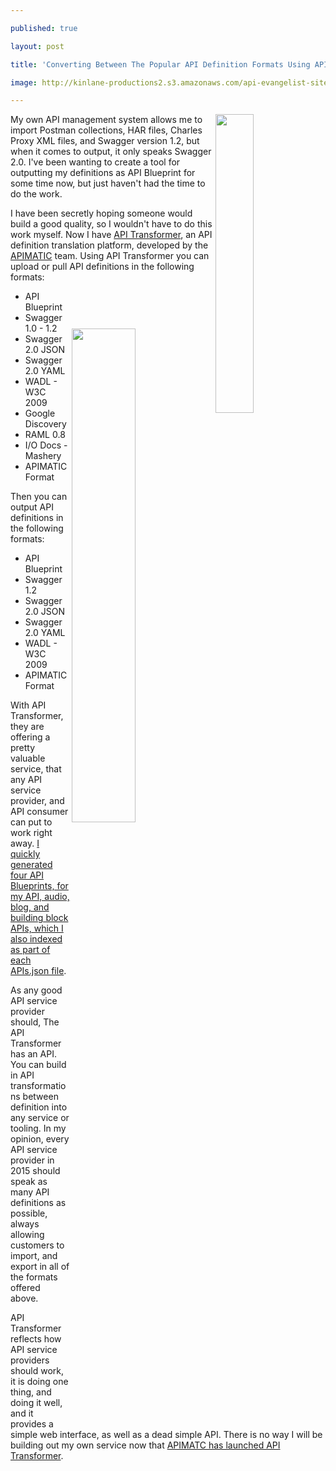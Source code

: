 ---
published: true
layout: post
title: 'Converting Between The Popular API Definition Formats Using API Transformer'
image: http://kinlane-productions2.s3.amazonaws.com/api-evangelist-site/blog/api-transformer-screenshot.png
---

<p><a href="https://kin-lane.github.io/blog/"><img src="https://kinlane-productions2.s3.amazonaws.com/api-evangelist-site/blog/api-transformer-screenshot.png" alt="" width="35%" align="right" /></a>
<p>My own API management system allows me to import Postman collections, HAR files, Charles Proxy XML files, and Swagger version 1.2, but when it comes to output, it only speaks Swagger 2.0. I've been wanting to create a tool for outputting my definitions as API Blueprint for some time now, but just haven't had the time to do the work.
<p>I have been secretly hoping someone would build a good quality, so I wouldn't have to do this work myself. Now I have <a href="https://apitransformer.com/">API Transformer</a>, an API definition translation platform, developed by the <a href="http://apimatic.io">APIMATIC</a> team. Using API Transformer you can upload or pull API definitions in the following formats:
<p><a href="https://kin-lane.github.io/blog/"><img style="margin-top: 60px;" src="https://kinlane-productions2.s3.amazonaws.com/api-evangelist-site/blog/apis-json-with-blueprint.png" alt="" width="45%" align="right" /></a>
<ul>
<li>API Blueprint</li>
<li>Swagger 1.0 - 1.2</li>
<li>Swagger 2.0 JSON</li>
<li>Swagger 2.0 YAML</li>
<li>WADL - W3C 2009</li>
<li>Google Discovery</li>
<li>RAML 0.8</li>
<li>I/O Docs - Mashery</li>
<li>APIMATIC Format</li>
</ul>
<p>Then you can output API definitions in the following formats:
<ul>
<li>API Blueprint</li>
<li>Swagger 1.2</li>
<li>Swagger 2.0 JSON</li>
<li>Swagger 2.0 YAML</li>
<li>WADL - W3C 2009</li>
<li>APIMATIC Format</li>
</ul>
<p>With API Transformer, they are offering a pretty valuable service, that any API service provider, and API consumer can put to work right away. <a href="https://kin-lane.github.io/master/">I quickly generated four API Blueprints, for my API, audio, blog, and building block APIs, which I also indexed as part of each APIs.json file</a>.
<p>As any good API service provider should, The API Transformer has an API. You can build in API transformations between definition into any service or tooling. In my opinion, every API service provider in 2015 should speak as many API definitions as possible, always allowing customers to import, and export in all of the formats offered above.
<p>API Transformer reflects how API service providers should work, it is doing one thing, and doing it well, and it provides a simple web interface, as well as a dead simple API. There is no way I will be building out my own service now that <a href="https://apitransformer.com/">APIMATC has launched API Transformer</a>.

